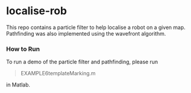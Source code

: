 # localise-rob

This repo contains a particle filter to help localise a robot on a given map. Pathfinding was also implemented using the wavefront algorithm. 

### How to Run
To run a demo of the particle filter and pathfinding, please run

> EXAMPLE6templateMarking.m

in Matlab.

